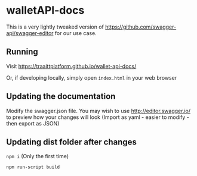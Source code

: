 # walletAPI-docs
This is a very lightly tweaked version of https://github.com/swagger-api/swagger-editor for our use case.

## Running

Visit https://traaittplatform.github.io/wallet-api-docs/

Or, if developing locally, simply open `index.html` in your web browser

## Updating the documentation

Modify the swagger.json file. You may wish to use http://editor.swagger.io/ to preview how your changes will look (Import as yaml - easier to modify - then export as JSON)

## Updating dist folder after changes

`npm i` (Only the first time)

`npm run-script build`
